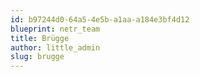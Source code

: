 ```yaml
---
id: b97244d0-64a5-4e5b-a1aa-a184e3bf4d12
blueprint: netr_team
title: Brügge
author: little_admin
slug: brugge
---
```

